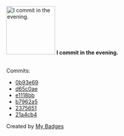 <img src="https://github.com/my-badges/my-badges/blob/master/src/all-badges/time-of-commit/evening-commits.png?raw=true" alt="I commit in the evening." title="I commit in the evening." width="128">
<strong>I commit in the evening.</strong>
<br><br>

Commits:

- <a href="https://github.com/andrewjswan/snmp2mqtt-addon/commit/0b93e69f2ad736c4a8f884fb69b1f29db4ccecbd">0b93e69</a>
- <a href="https://github.com/andrewjswan/snmp2mqtt/commit/d65c0aecea8a5d2461c8f9c4af6e518fe4b2acb6">d65c0ae</a>
- <a href="https://github.com/andrewjswan/snmp2mqtt/commit/e1118bb38aec442691d23f9b8aaa2457b4ac561c">e1118bb</a>
- <a href="https://github.com/andrewjswan/snmp2mqtt/commit/b7962a5c5c1bf542ced9012989e33f5f01a3ce3e">b7962a5</a>
- <a href="https://github.com/andrewjswan/andrewjswan/commit/2375651f6c6013ee5afc62f2cf281d3b7fbae676">2375651</a>
- <a href="https://github.com/andrewjswan/EspHoMaTriXv2/commit/21a4cb418e4ae3e0415f070ac86cd88c652c12fb">21a4cb4</a>


Created by <a href="https://github.com/my-badges/my-badges">My Badges</a>